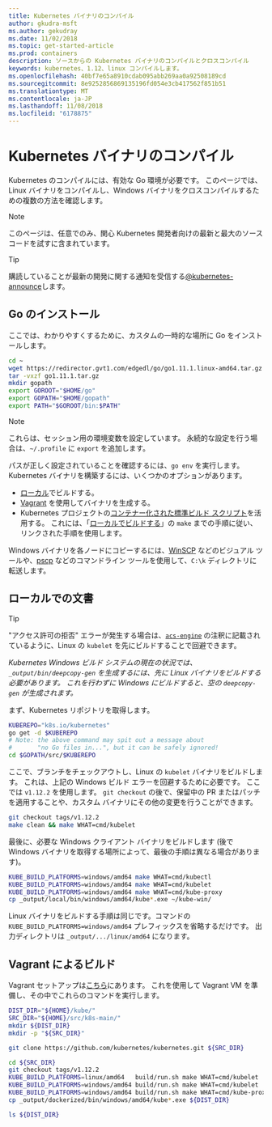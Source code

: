 ```yaml
---
title: Kubernetes バイナリのコンパイル
author: gkudra-msft
ms.author: gekudray
ms.date: 11/02/2018
ms.topic: get-started-article
ms.prod: containers
description: ソースからの Kubernetes バイナリのコンパイルとクロスコンパイル
keywords: kubernetes、1.12、linux コンパイルします。
ms.openlocfilehash: 40bf7e65a8910cdab095abb269aa0a92508189cd
ms.sourcegitcommit: 8e9252856869135196fd054e3cb417562f851b51
ms.translationtype: MT
ms.contentlocale: ja-JP
ms.lasthandoff: 11/08/2018
ms.locfileid: "6178875"
---
```

# <a name="compiling-kubernetes-binaries"></a>Kubernetes バイナリのコンパイル #
Kubernetes のコンパイルには、有効な Go 環境が必要です。 このページでは、Linux バイナリをコンパイルし、Windows バイナリをクロスコンパイルするための複数の方法を確認します。
> [!NOTE] 
> このページは、任意でのみ、関心 Kubernetes 開発者向けの最新と最大のソース コードを試すに含まれています。

> [!tip]
> 購読していることが最新の開発に関する通知を受信する[@kubernetes-announce](https://groups.google.com/forum/#!forum/kubernetes-announce)します。

## <a name="installing-go"></a>Go のインストール ##
ここでは、わかりやすくするために、カスタムの一時的な場所に Go をインストールします。

```bash
cd ~
wget https://redirector.gvt1.com/edgedl/go/go1.11.1.linux-amd64.tar.gz -O go1.11.1.tar.gz
tar -vxzf go1.11.1.tar.gz
mkdir gopath
export GOROOT="$HOME/go"
export GOPATH="$HOME/gopath"
export PATH="$GOROOT/bin:$PATH"
```

> [!Note]  
> これらは、セッション用の環境変数を設定しています。 永続的な設定を行う場合は、`~/.profile` に `export` を追加します。

パスが正しく設定されていることを確認するには、`go env` を実行します。 Kubernetes バイナリを構築するには、いくつかのオプションがあります。

  - [ローカル](#build-locally)でビルドする。
  - [Vagrant](#build-with-vagrant) を使用してバイナリを生成する。
  - Kubernetes プロジェクトの[コンテナー化された標準ビルド スクリプト](https://github.com/kubernetes/kubernetes/tree/master/build#key-scripts)を活用する。 これには、「[ローカルでビルドする](#build-locally)」の `make` までの手順に従い、リンクされた手順を使用します。

Windows バイナリを各ノードにコピーするには、[WinSCP](https://winscp.net/eng/download.php) などのビジュアル ツールや、[pscp](https://www.chiark.greenend.org.uk/~sgtatham/putty/latest.html) などのコマンドライン ツールを使用して、`C:\k` ディレクトリに転送します。


## <a name="building-locally"></a>ローカルでの文書 ##
> [!Tip]  
> "アクセス許可の拒否" エラーが発生する場合は、[`acs-engine`](https://github.com/Azure/acs-engine/blob/master/scripts/build-windows-k8s.sh#L176) の注釈に記載されているように、Linux の `kubelet` を先にビルドすることで回避できます。
>  
> _Kubernetes Windows ビルド システムの現在の状況では、`_output/bin/deepcopy-gen` を生成するには、先に Linux バイナリをビルドする必要があります。 これを行わずに Windows にビルドすると、空の `deepcopy-gen` が生成されます。_

まず、Kubernetes リポジトリを取得します。

```bash
KUBEREPO="k8s.io/kubernetes"
go get -d $KUBEREPO
# Note: the above command may spit out a message about 
#       "no Go files in...", but it can be safely ignored!
cd $GOPATH/src/$KUBEREPO
```

ここで、ブランチをチェックアウトし、Linux の `kubelet` バイナリをビルドします。 これは、上記の Windows ビルド エラーを回避するために必要です。 ここでは `v1.12.2` を使用します。 `git checkout` の後で、保留中の PR またはパッチを適用することや、カスタム バイナリにその他の変更を行うことができます。

```bash
git checkout tags/v1.12.2
make clean && make WHAT=cmd/kubelet
```

最後に、必要な Windows クライアント バイナリをビルドします (後で Windows バイナリを取得する場所によって、最後の手順は異なる場合があります)。

```bash
KUBE_BUILD_PLATFORMS=windows/amd64 make WHAT=cmd/kubectl
KUBE_BUILD_PLATFORMS=windows/amd64 make WHAT=cmd/kubelet
KUBE_BUILD_PLATFORMS=windows/amd64 make WHAT=cmd/kube-proxy
cp _output/local/bin/windows/amd64/kube*.exe ~/kube-win/
```

Linux バイナリをビルドする手順は同じです。コマンドの `KUBE_BUILD_PLATFORMS=windows/amd64` プレフィックスを省略するだけです。 出力ディレクトリは `_output/.../linux/amd64` になります。


## <a name="build-with-vagrant"></a>Vagrant によるビルド ##
Vagrant セットアップは[こちら](https://github.com/Microsoft/SDN/tree/master/Kubernetes/linux/vagrant)にあります。 これを使用して Vagrant VM を準備し、その中でこれらのコマンドを実行します。

```bash
DIST_DIR="${HOME}/kube/"
SRC_DIR="${HOME}/src/k8s-main/"
mkdir ${DIST_DIR}
mkdir -p "${SRC_DIR}"

git clone https://github.com/kubernetes/kubernetes.git ${SRC_DIR}

cd ${SRC_DIR}
git checkout tags/v1.12.2
KUBE_BUILD_PLATFORMS=linux/amd64   build/run.sh make WHAT=cmd/kubelet
KUBE_BUILD_PLATFORMS=windows/amd64 build/run.sh make WHAT=cmd/kubelet 
KUBE_BUILD_PLATFORMS=windows/amd64 build/run.sh make WHAT=cmd/kube-proxy 
cp _output/dockerized/bin/windows/amd64/kube*.exe ${DIST_DIR}

ls ${DIST_DIR}
```


